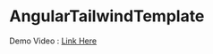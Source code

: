 # AngularTailwindTemplate

Demo Video : [Link Here](https://hiteshwork13.github.io/angular-tailwind-template/components)
